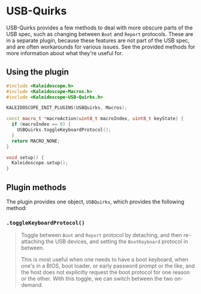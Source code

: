 # USB-Quirks

USB-Quirks provides a few methods to deal with more obscure parts of the USB spec, such as changing between `Boot` and `Report` protocols. These are in a separate plugin, because these features are not part of the USB spec, and are often workarounds for various issues. See the provided methods for more information about what they're useful for.

## Using the plugin

```c++
#include <Kaleidoscope.h>
#include <Kaleidoscope-Macros.h>
#include <Kaleidoscope-USB-Quirks.h>

KALEIDOSCOPE_INIT_PLUGINS(USBQuirks, Macros);

const macro_t *macroAction(uint8_t macroIndex, uint8_t keyState) {
  if (macroIndex == 0) {
    USBQuirks.toggleKeyboardProtocol();
  }
  return MACRO_NONE;
}

void setup() {
  Kaleidoscope.setup();
}
```

## Plugin methods

The plugin provides one object, `USBQuirks`, which provides the following method:

### `.toggleKeyboardProtocol()`

> Toggle between `Boot` and `Report` protocol by detaching, and then
> re-attaching the USB devices, and setting the `BootKeyboard` protocol
> in between.
>
> This is most useful when one needs to have a boot keyboard, when one's in a
> BIOS, boot loader, or early password prompt or the like, and the host does not
> explicitly request the boot protocol for one reason or the other. With this
> toggle, we can switch between the two on-demand.
